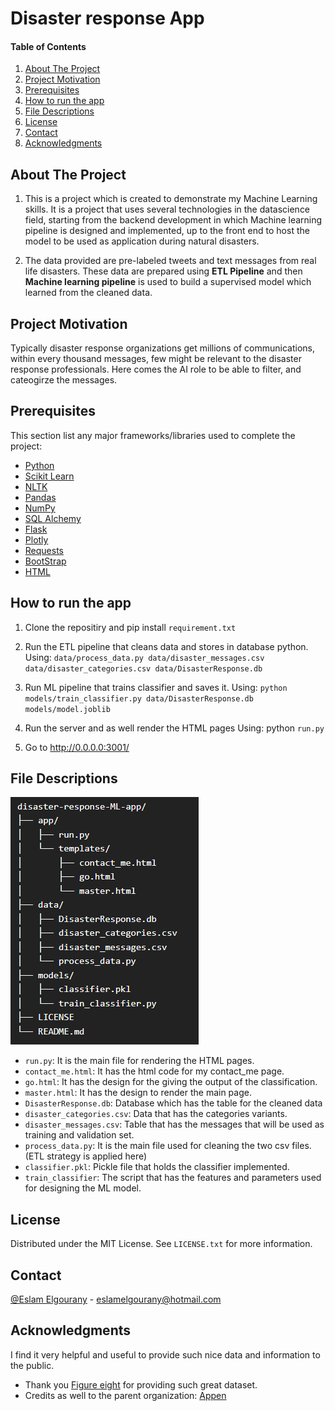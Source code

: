 # Disaster response App

<div id="top"></div>

#### Table of Contents

1. [About The Project](#about-the-project)
2. [Project Motivation](#motivation)
3. [Prerequisites](#Prerequisites)
4. [How to run the app](#Application)
5. [File Descriptions](#files)
6. [License](#License)
7. [Contact](#Contact)
8. [Acknowledgments](#Acknowledgments)


<!-- ABOUT THE PROJECT -->
## About The Project

1. This is a project which is created to demonstrate my Machine Learning skills. It is a project that uses several technologies in the datascience field, starting from the backend development in which Machine learning pipeline is designed and implemented, up to the front end to host the model to be used as application during natural disasters.

2. The data provided are pre-labeled tweets and text messages from real life disasters. These data are prepared using <b>ETL Pipeline</b> and then <b>Machine learning pipeline</b> is used to build a supervised model which learned from the cleaned data.


<!-- MOTIVATION -->
## Project Motivation <a name="motivation"></a>

Typically disaster response organizations get millions of communications, within every thousand messages, few might be relevant to the disaster response professionals. Here comes the AI role to be able to filter, and cateogirze the messages.

<!-- TOOLS -->

## Prerequisites <a name="Prerequisites"></a>

This section list any major frameworks/libraries used to complete the project:

* [Python](https://python.org/)
* [Scikit Learn](https://scikit-learn.org/)
* [NLTK](https://www.nltk.org/)
* [Pandas](https://pandas.pydata.org/)
* [NumPy](https://numpy.org/)
* [SQL Alchemy](https://www.sqlalchemy.org/)
* [Flask](https://www.fullstackpython.com/flask.html)
* [Plotly](https://plotly.com/python/)
* [Requests](https://docs.python-requests.org/en/latest/)
* [BootStrap](https://getbootstrap.com/)
* [HTML](https://html.com/)


<!-- APPLICATION -->
## How to run the app <a name="Application"></a>

1. Clone the repositiry and pip install `requirement.txt`

2. Run the ETL pipeline that cleans data and stores in database python.
Using: `data/process_data.py data/disaster_messages.csv data/disaster_categories.csv data/DisasterResponse.db`

3. Run ML pipeline that trains classifier and saves it.
Using: `python models/train_classifier.py data/DisasterResponse.db models/model.joblib`

4. Run the server and as well render the HTML pages
Using: python `run.py` 


5. Go to http://0.0.0.0:3001/

<!-- FILES -->  
## File Descriptions <a name="files"></a>

![alt text](https://github.com/eslamelgourany/disaster-response-ML-app/blob/main/data/structure.png)

* `run.py`: It is the main file for rendering the HTML pages.
* `contact_me.html`: It has the html code for my contact_me page.
* `go.html`: It has the design for the giving the output of the classification.
* `master.html`: It has the design to render the main page.
* `DisasterResponse.db`: Database which has the table for the cleaned data
* `disaster_categories.csv`: Data that has the categories variants.
* `disaster_messages.csv`: Table that has the messages that will be used as training and validation set.
* `process_data.py`: It is the main file used for cleaning the two csv files. (ETL strategy is applied here)
* `classifier.pkl`: Pickle file that holds the classifier implemented.
* `train_classifier`: The script that has the features and parameters used for designing the ML model.


<!-- LICENSE -->

## License <a name="License"></a>

Distributed under the MIT License. See `LICENSE.txt` for more information.


<!-- CONTACT -->
## Contact <a name="Contact"></a>

[@Eslam Elgourany](https://www.linkedin.com/in/eslam-elgourany-75b346111) - eslamelgourany@hotmail.com


<!-- ACKNOWLEDGMENTS -->
## Acknowledgments <a name="Acknowledgments"></a>
I find it very helpful and useful to provide such nice data and information to the public.

* Thank you [Figure eight](https://en.wikipedia.org/wiki/Figure_Eight_Inc.) for providing such great dataset.
* Credits as well to the parent organization: [Appen](https://appen.com/)
